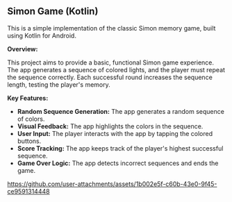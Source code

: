 ## Simon Game (Kotlin)

This is a simple implementation of the classic Simon memory game, built using Kotlin for Android.

**Overview:**

This project aims to provide a basic, functional Simon game experience. The app generates a sequence of colored lights, and the player must repeat the sequence correctly. Each successful round increases the sequence length, testing the player's memory.

**Key Features:**

* **Random Sequence Generation:** The app generates a random sequence of colors.
* **Visual Feedback:** The app highlights the colors in the sequence.
* **User Input:** The player interacts with the app by tapping the colored buttons.
* **Score Tracking:** The app keeps track of the player's highest successful sequence.
* **Game Over Logic:** The app detects incorrect sequences and ends the game.



https://github.com/user-attachments/assets/1b002e5f-c60b-43e0-9f45-ce9591314448

